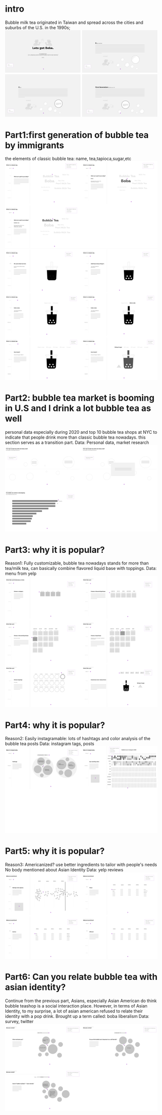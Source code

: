 # intro
Bubble milk tea originated in Taiwan and spread across the cities and suburbs of the U.S. in the 1990s;
![](p0.png)


# Part1:first generation of bubble tea by immigrants
the elements of classic bubble tea: name, tea,tapioca,sugar,etc
![](p1-1.png)
![](p1-2.png)

# Part2: bubble tea market is booming in U.S and I drink a lot bubble tea as well
personal data especially during 2020 and top 10 bubble tea shops at NYC to indicate that people drink more than classic bubble tea nowadays.
this section serves as a transition part.
Data: Personal data, market research
![](p2.png)

# Part3: why it is popular?
Reason1: Fully customizable, bubble tea nowadays stands for more than tea/milk tea, can basically combine flavored liquid base with toppings.
Data: menu from yelp
![](p3.png)

# Part4: why it is popular?
Reason2: Easily instagramable:  lots of hashtags and color analysis of the bubble tea posts
Data: instagram tags, posts
![](p4.png)

# Part5: why it is popular?
Reason3: Americanized? use better ingredients to tailor with people's needs 
No body mentioned about Asian Identity
Data: yelp reviews
![](p5.png)

# Part6: Can you relate bubble tea with asian identity?
Continue from the previous part, Asians, especially Asian American do think bubble teashop is a social interaction place. However, in terms of Asian Identity, to my surprise, a lot of asian american refused to relate their identity with a pop drink.
Brought up a term called: boba liberalism 
Data: survey, twitter
![](p6.png)